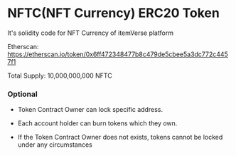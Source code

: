 # NFTC(NFT Currency) ERC20 Token

It's solidity code for NFT Currency of itemVerse platform

Etherscan: https://etherscan.io/token/0x6ff472348477b8c479de5cbee5a3dc772c4457f1

Total Supply: 10,000,000,000 NFTC

### Optional

- Token Contract Owner can lock specific address.

- Each account holder can burn tokens which they own.

- If the Token Contract Owner does not exists, tokens cannot be locked under any circumstances